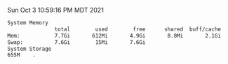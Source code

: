 Sun Oct  3 10:59:16 PM MDT 2021
```bash
System Memory
               total        used        free      shared  buff/cache   available
Mem:           7.7Gi       612Mi       4.9Gi       8.0Mi       2.1Gi       6.7Gi
Swap:          7.6Gi        15Mi       7.6Gi
System Storage
655M	.
```
```bash

